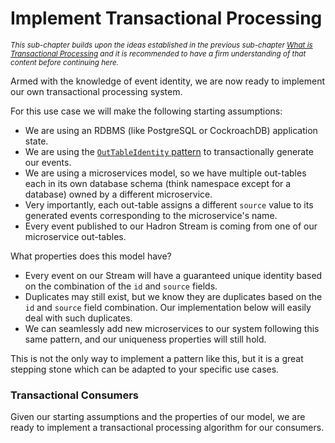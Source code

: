 Implement Transactional Processing
==================================

<small><i>This sub-chapter builds upon the ideas established in the previous sub-chapter [What is Transactional Processing](./learn.md) and it is recommended to have a firm understanding of that content before continuing here.</i></small>

Armed with the knowledge of event identity, we are now ready to implement our own transactional processing system.

For this use case we will make the following starting assumptions:
- We are using an RDBMS (like PostgreSQL or CockroachDB) application state.
- We are using the [`OutTableIdentity` pattern](./learn.md#establishing-identity) to transactionally generate our events.
- We are using a microservices model, so we have multiple out-tables each in its own database schema (think namespace except for a database) owned by a different microservice.
- Very importantly, each out-table assigns a different `source` value to its generated events corresponding to the microservice's name.
- Every event published to our Hadron Stream is coming from one of our microservice out-tables.

What properties does this model have?
- Every event on our Stream will have a guaranteed unique identity based on the combination of the `id` and `source` fields.
- Duplicates may still exist, but we know they are duplicates based on the `id` and `source` field combination. Our implementation below will easily deal with such duplicates.
- We can seamlessly add new microservices to our system following this same pattern, and our uniqueness properties will still hold.

This is not the only way to implement a pattern like this, but it is a great stepping stone which can be adapted to your specific use cases.

### Transactional Consumers
Given our starting assumptions and the properties of our model, we are ready to implement a transactional processing algorithm for our consumers.
